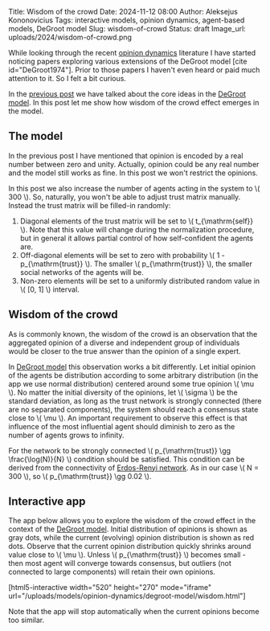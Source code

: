 Title: Wisdom of the crowd
Date: 2024-11-12 08:00
Author: Aleksejus Kononovicius
Tags: interactive models, opinion dynamics, agent-based models, DeGroot model
Slug: wisdom-of-crowd
Status: draft
Image_url: uploads/2024/wisdom-of-crowd.png

While looking through the recent [opinion dynamics](/tag/opinion-dynamics/)
literature I have started noticing papers exploring various extensions of
the DeGroot model [cite id="DeGroot1974"]. Prior to those papers I haven't
even heard or paid much attention to it. So I felt a bit curious.

In the [previous post]({filename}/articles/2024/degroot-model.md) we have
talked about the core ideas in the [DeGroot model](/tag/degroot-model/). In
this post let me show how wisdom of the crowd effect emerges in the model.
<!--more-->

## The model

In the previous post I have mentioned that opinion is encoded by a real
number between zero and unity. Actually, opinion could be any real number
and the model still works as fine. In this post we won't restrict the
opinions.

In this post we also increase the number of agents acting in the system to 
\\\( 300 \\\). So, naturally, you won't be able to adjust trust matrix
manually. Instead the trust matrix will be filled-in randomly:

1. Diagonal elements of the trust matrix will be set to \\\(
   t\_{\mathrm{self}} \\\). Note that this value will change during the
   normalization procedure, but in general it allows partial control of how
   self-confident the agents are.
2. Off-diagonal elements will be set to zero with probability \\\( 1 -
   p\_{\mathrm{trust}} \\\). The smaller \\\( p\_{\mathrm{trust}} \\\), the
   smaller social networks of the agents will be.
3. Non-zero elements will be set to a uniformly distributed random value in
   \\\( [0, 1] \\\) interval.

## Wisdom of the crowd

As is commonly known, the wisdom of the crowd is an observation that the
aggregated opinion of a diverse and independent group of individuals would
be closer to the true answer than the opinion of a single expert.

In [DeGroot model](/tag/degroot-model/) this observation works a bit
differently. Let initial opinion of the agents be distribution according to
some arbitrary distribution (in the app we use normal distribution) centered
around some true opinion \\\( \mu \\\). No matter the initial diversity of the
opinions, let \\\( \sigma \\\) be the standard deviation, as long as the
trust network is strongly connected (there are no separated components), the
system should reach a consensus state close to \\\( \mu \\\). An important
requirement to observe this effect is that influence of the most influential
agent should diminish to zero as the number of agents grows to infinity.

For the network to be strongly connected \\\( p\_{\mathrm{trust}} \gg
\frac{\log(N)}{N} \\\) condition should be satisfied. This condition can be
derived from the connectivity of [Erdos-Renyi
network]({filename}/articles/2013/erdos-renyi-model.md). As in our case \\\(
N = 300 \\\), so \\\( p\_{\mathrm{trust}} \gg 0.02 \\\).

## Interactive app

The app below allows you to explore the wisdom of the crowd effect in the
context of the [DeGroot model](/tag/degroot-model/). Initial distribution of
opinions is shown as gray dots, while the current (evolving) opinion
distribution is shown as red dots. Observe that the current opinion
distribution quickly shrinks around value close to \\\( \mu \\\). Unless
\\\( p\_{\mathrm{trust}} \\\) becomes small - then most agent will converge
towards consensus, but outliers (not connected to large components) will
retain their own opinions.

[html5-interactive width="520" height="270" mode="iframe"
url="/uploads/models/opinion-dynamics/degroot-model/wisdom.html"]

Note that the app will stop automatically when the current opinions become
too similar.
